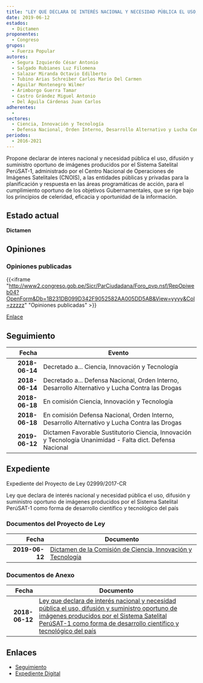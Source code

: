 ```yaml
---
title: "LEY QUE DECLARA DE INTERÉS NACIONAL Y NECESIDAD PÚBLICA EL USO, DIFUSIÓN Y SUMINISTRO OPORTUNO DE IMÁGENES PRODUCIDOS POR EL SISTEMA SATELITAL PERÚSAT-1 COMO FORMA DE DESARROLLO CIENTÍFICO Y TECNOLÓGICO DEL PAÍS"
date: 2019-06-12
estados: 
  - Dictamen
proponentes: 
  - Congreso
grupos: 
  - Fuerza Popular
autores: 
  - Segura Izquierdo César Antonio
  - Salgado Rubianes Luz Filomena
  - Salazar Miranda Octavio Edilberto
  - Tubino Arias Schreiber Carlos Mario Del Carmen
  - Aguilar Montenegro Wilmer
  - Arimborgo Guerra Tamar
  - Castro Grández Miguel Antonio
  - Del Águila Cárdenas Juan Carlos
adherentes: 
  - 
sectores: 
  - Ciencia, Innovación y Tecnología
  - Defensa Nacional, Orden Interno, Desarrollo Alternativo y Lucha Contra las Drogas
periodos: 
  - 2016-2021
---
```


Propone declarar de interes nacional y necesidad pública el uso, difusión y suministro oportuno de imágenes producidos por el Sistema Satelital PerúSAT-1, administrado por el Centro Nacional de Operaciones de Imágenes Satelitales (CNOIS), a las entidades públicas y privadas para la planificación y respuesta en las áreas programáticas de acción, para el cumplimiento oportuno de los objetivos Gubernamentales, que se rige bajo los principios de celeridad, eficacia y oportunidad de la información.


## Estado actual

**Dictamen**

## Opiniones

### Opiniones publicadas

{{<iframe "http://www2.congreso.gob.pe/Sicr/ParCiudadana/Foro_pvp.nsf/RepOpiweb04?OpenForm&Db=1B231DB099D342F9052582AA005DD5AB&View=yyyy&Col=zzzzz" "Opiniones publicadas" >}}

[Enlace](http://www2.congreso.gob.pe/Sicr/ParCiudadana/Foro_pvp.nsf/RepOpiweb04?OpenForm&Db=1B231DB099D342F9052582AA005DD5AB&View=yyyy&Col=zzzzz)

## Seguimiento

| Fecha | Evento |
|------:|--------|
| **2018-06-14** | Decretado a... Ciencia, Innovación y Tecnología|
| **2018-06-14** | Decretado a... Defensa Nacional, Orden Interno, Desarrollo Alternativo y Lucha Contra las Drogas|
| **2018-06-18** | En comisión Ciencia, Innovación y Tecnología|
| **2018-06-18** | En comisión Defensa Nacional, Orden Interno, Desarrollo Alternativo y Lucha Contra las Drogas|
| **2019-06-12** | Dictamen Favorable Sustitutorio Ciencia, Innovación y Tecnología Unanimidad - Falta dict. Defensa Nacional|


## Expediente

Expediente del Proyecto de Ley 02999/2017-CR

Ley que declara de interés nacional y necesidad pública el uso, difusión y suministro oportuno de imágenes producidos por el Sistema Satelital PerúSAT-1 como forma de desarrollo científico y tecnológico del país


### Documentos del Proyecto de Ley

| Fecha | Documento |
|------:|--------|
| **2019-06-12** | [Dictamen de la Comisión de Ciencia, Innovación y Tecnología](http://www.leyes.congreso.gob.pe/Documentos/2016_2021/Dictamenes/Proyectos_de_Ley/02999DC02MAY20190612.pdf) |

### Documentos de Anexo

| Fecha | Documento |
|------:|--------|
| **2018-06-12** | [Ley que declara de interés nacional y necesidad pública el uso, difusión y suministro oportuno de imágenes producidos por el Sistema Satelital PerúSAT-1 como forma de desarrollo científico y tecnológico del país](http://www.leyes.congreso.gob.pe/Documentos/2016_2021/Proyectos_de_Ley_y_de_Resoluciones_Legislativas/PL0299920180612..PDF) |

## Enlaces 

- [Seguimiento](http://www2.congreso.gob.pe/Sicr/TraDocEstProc/CLProLey2016.nsf/f7fff46988ca05b1052578e100829cc7/0b5fc7b1f7452ca1052582aa00624da7?OpenDocument)
- [Expediente Digital](http://www2.congreso.gob.pe/Sicr/TraDocEstProc/CLProLey2016.nsf/f7fff46988ca05b1052578e100829cc7/0b5fc7b1f7452ca1052582aa00624da7?OpenDocument&Click=05257FB7005EB655.eb71d0cf91d8294e05256cdf006b5706/$Body/0.1C6C)
